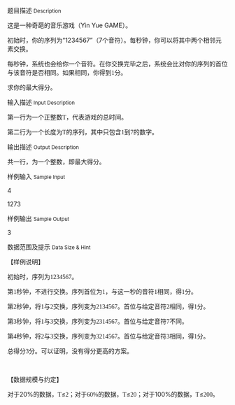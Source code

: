 <div class="panel panel-default">
<div class="area-title">
<span>
题目描述
<small>Description</small>
</span></div>
<div class="panel-body">

<p>这是一种奇葩的音乐游戏（Yin Yue GAME）。</p>
<p>初始时，你的序列为“1234567”（7<span style="">个音符</span>）。每秒钟，你可以将其中两个相邻元素交换。</p>
<p>每秒钟，系统也会给你一个音符。在你交换完毕之后，系统会比对你的序列的首位与该音符是否相同。如果相同，你得到<span style="font-family: 'Lucida Console';">1</span><span style="">分。</span></p>
<p>求你的最大得分。</p>

</div>
</div>

<div class="panel panel-default">
<div class="area-title">
<span>
输入描述
<small>Input Description</small>
</span></div>
<div class="panel-body">
<p>第一行为一个正整数<span style="font-family: 'Lucida Console';">T</span><span style="">，代表游戏的总时间。</span></p>
<p>第二行为一个长度为<span style="font-family: 'Lucida Console';">T</span><span style="">的序列，其中只包含</span><span style="font-family: 'Lucida Console';">1</span><span style="">到</span><span style="font-family: 'Lucida Console';">7</span><span style="">的数字。</span></p>

</div>
</div>
<div  class="panel panel-default">
<div class="area-title">
<span>
输出描述
<small>Output Description</small>
</span></div>
<div class="panel-body">

<p class="p0">共一行，为一个整数，即最大得分。</p>

</div>
</div>


<div class="panel panel-default">
<div class="area-title">
<span>
样例输入
<small>Sample Input</small>
</span></div>
<div class="panel-body">
<p>4</p>
<p>1273</p>

</div>
</div>

<div class="panel panel-default">
<div class="area-title">
<span>
样例输出
<small>Sample Output</small>
</span></div>
<div class="panel-body">
<p>3</p>

</div>
</div>

<div class="panel panel-default">
<div class="area-title">
<span>
数据范围及提示
<small>Data Size & Hint</small>
</span></div>
<div class="panel-body">
<p>【样例说明】</p>
<p>初始时，序列为<span style="font-family: 'Lucida Console';">1234567</span><span style="">。</span></p>
<p>第<span style="font-family: 'Lucida Console';">1</span><span style="">秒钟，不进行交换。序列首位为</span><span style="font-family: 'Lucida Console';">1</span><span style="">，与这一秒的音符</span><span style="font-family: 'Lucida Console';">1</span><span style="">相同，得</span><span style="font-family: 'Lucida Console';">1</span><span style="">分。</span></p>
<p>第<span style="font-family: 'Lucida Console';">2</span><span style="">秒钟，将</span><span style="font-family: 'Lucida Console';">1</span><span style="">与</span><span style="font-family: 'Lucida Console';">2</span><span style="">交换，序列变为</span><span style="font-family: 'Lucida Console';">2134567</span><span style="">。首位与给定音符</span><span style="font-family: 'Lucida Console';">2</span><span style="">相同，得</span><span style="font-family: 'Lucida Console';">1</span><span style="">分。</span></p>
<p>第<span style="font-family: 'Lucida Console';">3</span><span style="">秒钟，将</span><span style="font-family: 'Lucida Console';">1</span><span style="">与</span><span style="font-family: 'Lucida Console';">3</span><span style="">交换，序列变为</span><span style="font-family: 'Lucida Console';">2314567</span><span style="">。首位与给定音符</span><span style="font-family: 'Lucida Console';">7</span><span style="">不同。</span></p>
<p>第<span style="font-family: 'Lucida Console';">4</span><span style="">秒钟，将</span><span style="font-family: 'Lucida Console';">2</span><span style="">与</span><span style="font-family: 'Lucida Console';">3</span><span style="">交换，序列变为</span><span style="font-family: 'Lucida Console';">3214567</span><span style="">。首位与给定音符</span><span style="font-family: 'Lucida Console';">3</span><span style="">相同，得</span><span style="font-family: 'Lucida Console';">1</span><span style="">分。</span></p>
<p>总得分<span style="font-family: 'Lucida Console';">3</span><span style="">分。可以证明，没有得分更高的方案。</span></p>
<p> </p>
<p>【数据规模与约定】</p>
<p>对于20%<span style="">的数据，</span><span style="font-family: 'Lucida Console';">T</span><span style="">≤</span><span style="font-family: 'Lucida Console';">2</span><span style="">；对于</span><span style="font-family: 'Lucida Console';">60%</span><span style="">的数据，</span><span style="font-family: 'Lucida Console';">T</span><span style="">≤</span><span style="font-family: 'Lucida Console';">20</span><span style="">；</span>对于100%<span style="">的数据，</span><span style="font-family: 'Lucida Console';">T</span><span style="">≤</span><span style="font-family: 'Lucida Console';">200</span><span style="">。</span></p>
</div>
</div>
